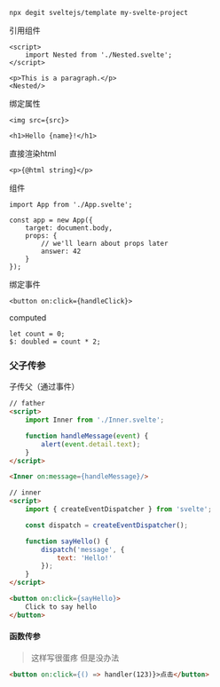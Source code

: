 ```
npx degit sveltejs/template my-svelte-project
```

引用组件

```
<script>
	import Nested from './Nested.svelte';
</script>
```

```markup
<p>This is a paragraph.</p>
<Nested/>
```

绑定属性

```
<img src={src}>
```

```
<h1>Hello {name}!</h1>
```

直接渲染html

```
<p>{@html string}</p>
```

组件

```
import App from './App.svelte';

const app = new App({
	target: document.body,
	props: {
		// we'll learn about props later
		answer: 42
	}
});
```

绑定事件

```
<button on:click={handleClick}>
```

computed

```
let count = 0;
$: doubled = count * 2;
```



### 父子传参

子传父（通过事件）

```html
// father
<script>
	import Inner from './Inner.svelte';

	function handleMessage(event) {
		alert(event.detail.text);
	}
</script>

<Inner on:message={handleMessage}/>
```

```html
// inner
<script>
	import { createEventDispatcher } from 'svelte';

	const dispatch = createEventDispatcher();

	function sayHello() {
		dispatch('message', {
			text: 'Hello!'
		});
	}
</script>

<button on:click={sayHello}>
	Click to say hello
</button>
```





#### 函数传参

> 这样写很蛋疼 但是没办法

```html
<button on:click={() => handler(123)}>点击</button>
```

